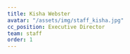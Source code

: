```yaml
---
title: Kisha Webster
avatar: "/assets/img/staff_kisha.jpg"
cc_position: Executive Director
team: staff
order: 1
---
```


